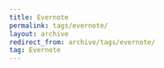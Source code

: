 ```yaml
---
title: Evernote
permalink: tags/evernote/
layout: archive
redirect_from: archive/tags/evernote/
tag: Evernote
---
```


